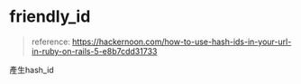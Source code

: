 # friendly_id
> reference: https://hackernoon.com/how-to-use-hash-ids-in-your-url-in-ruby-on-rails-5-e8b7cdd31733

產生hash_id

